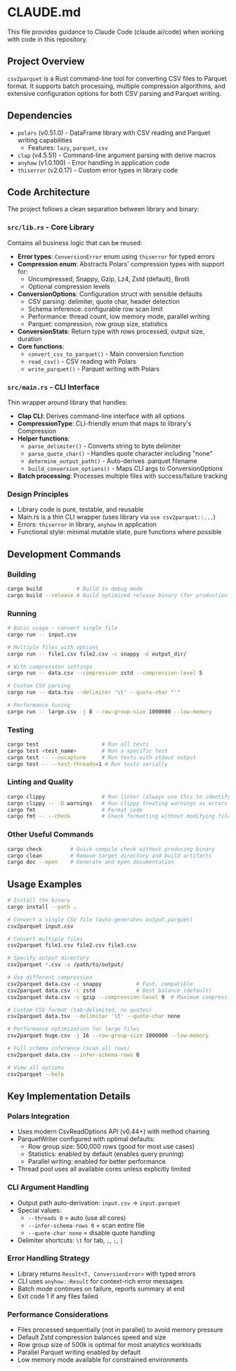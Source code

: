 # CLAUDE.md

This file provides guidance to Claude Code (claude.ai/code) when working with code in this repository.

## Project Overview

`csv2parquet` is a Rust command-line tool for converting CSV files to Parquet format. It supports batch processing, multiple compression algorithms, and extensive configuration options for both CSV parsing and Parquet writing.

## Dependencies

- `polars` (v0.51.0) - DataFrame library with CSV reading and Parquet writing capabilities
  - Features: `lazy`, `parquet`, `csv`
- `clap` (v4.5.51) - Command-line argument parsing with derive macros
- `anyhow` (v1.0.100) - Error handling in application code
- `thiserror` (v2.0.17) - Custom error types in library code

## Code Architecture

The project follows a clean separation between library and binary:

### `src/lib.rs` - Core Library
Contains all business logic that can be reused:
- **Error types**: `ConversionError` enum using `thiserror` for typed errors
- **Compression enum**: Abstracts Polars' compression types with support for:
  - Uncompressed, Snappy, Gzip, Lz4, Zstd (default), Brotli
  - Optional compression levels
- **ConversionOptions**: Configuration struct with sensible defaults
  - CSV parsing: delimiter, quote char, header detection
  - Schema inference: configurable row scan limit
  - Performance: thread count, low memory mode, parallel writing
  - Parquet: compression, row group size, statistics
- **ConversionStats**: Return type with rows processed, output size, duration
- **Core functions**:
  - `convert_csv_to_parquet()` - Main conversion function
  - `read_csv()` - CSV reading with Polars
  - `write_parquet()` - Parquet writing with Polars

### `src/main.rs` - CLI Interface
Thin wrapper around library that handles:
- **Clap CLI**: Derives command-line interface with all options
- **CompressionType**: CLI-friendly enum that maps to library's Compression
- **Helper functions**:
  - `parse_delimiter()` - Converts string to byte delimiter
  - `parse_quote_char()` - Handles quote character including "none"
  - `determine_output_path()` - Auto-derives .parquet filename
  - `build_conversion_options()` - Maps CLI args to ConversionOptions
- **Batch processing**: Processes multiple files with success/failure tracking

### Design Principles
- Library code is pure, testable, and reusable
- Main.rs is a thin CLI wrapper (uses library via `use csv2parquet::...`)
- Errors: `thiserror` in library, `anyhow` in application
- Functional style: minimal mutable state, pure functions where possible

## Development Commands

### Building
```bash
cargo build           # Build in debug mode
cargo build --release # Build optimized release binary (for production use)
```

### Running
```bash
# Basic usage - convert single file
cargo run -- input.csv

# Multiple files with options
cargo run -- file1.csv file2.csv -c snappy -o output_dir/

# With compression settings
cargo run -- data.csv --compression zstd --compression-level 5

# Custom CSV parsing
cargo run -- data.tsv --delimiter '\t' --quote-char "'"

# Performance tuning
cargo run -- large.csv -j 8 --row-group-size 1000000 --low-memory
```

### Testing
```bash
cargo test                    # Run all tests
cargo test <test_name>        # Run a specific test
cargo test -- --nocapture     # Run tests with stdout output
cargo test -- --test-threads=1 # Run tests serially
```

### Linting and Quality
```bash
cargo clippy                  # Run linter (always use this to identify linting errors)
cargo clippy -- -D warnings   # Run clippy treating warnings as errors
cargo fmt                     # Format code
cargo fmt -- --check          # Check formatting without modifying files
```

### Other Useful Commands
```bash
cargo check         # Quick compile check without producing binary
cargo clean         # Remove target directory and build artifacts
cargo doc --open    # Generate and open documentation
```

## Usage Examples

```bash
# Install the binary
cargo install --path .

# Convert a single CSV file (auto-generates output.parquet)
csv2parquet input.csv

# Convert multiple files
csv2parquet file1.csv file2.csv file3.csv

# Specify output directory
csv2parquet *.csv -o /path/to/output/

# Use different compression
csv2parquet data.csv -c snappy           # Fast, compatible
csv2parquet data.csv -c zstd             # Best balance (default)
csv2parquet data.csv -c gzip --compression-level 9  # Maximum compression

# Custom CSV format (tab-delimited, no quotes)
csv2parquet data.tsv --delimiter '\t' --quote-char none

# Performance optimization for large files
csv2parquet huge.csv -j 16 --row-group-size 1000000 --low-memory

# Full schema inference (scan all rows)
csv2parquet data.csv --infer-schema-rows 0

# View all options
csv2parquet --help
```

## Key Implementation Details

### Polars Integration
- Uses modern CsvReadOptions API (v0.44+) with method chaining
- ParquetWriter configured with optimal defaults:
  - Row group size: 500,000 rows (good for most use cases)
  - Statistics: enabled by default (enables query pruning)
  - Parallel writing: enabled for better performance
- Thread pool uses all available cores unless explicitly limited

### CLI Argument Handling
- Output path auto-derivation: `input.csv` → `input.parquet`
- Special values:
  - `--threads 0` = auto (use all cores)
  - `--infer-schema-rows 0` = scan entire file
  - `--quote-char none` = disable quote handling
- Delimiter shortcuts: `\t` for tab, `,`, `;`, `|`

### Error Handling Strategy
- Library returns `Result<T, ConversionError>` with typed errors
- CLI uses `anyhow::Result` for context-rich error messages
- Batch mode continues on failure, reports summary at end
- Exit code 1 if any files failed

### Performance Considerations
- Files processed sequentially (not in parallel) to avoid memory pressure
- Default Zstd compression balances speed and size
- Row group size of 500k is optimal for most analytics workloads
- Parallel Parquet writing enabled by default
- Low memory mode available for constrained environments
